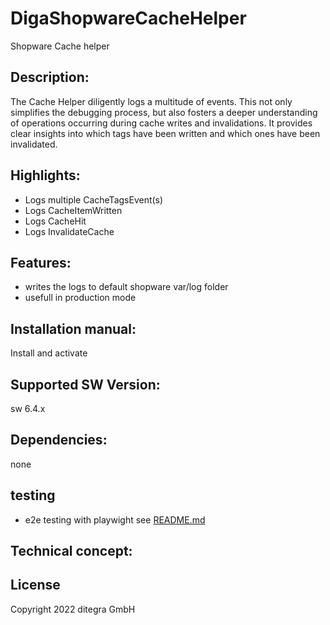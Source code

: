 # DigaShopwareCacheHelper
Shopware Cache helper

## Description:
The Cache Helper diligently logs a multitude of events. This not only simplifies the debugging process, but also fosters a deeper understanding of operations occurring during cache writes and invalidations. It provides clear insights into which tags have been written and which ones have been invalidated.

## Highlights:
- Logs multiple CacheTagsEvent(s)
- Logs CacheItemWritten
- Logs CacheHit
- Logs InvalidateCache

## Features:
- writes the logs to default shopware var/log folder
- usefull in production mode

## Installation manual:
Install and activate

## Supported SW Version:
sw 6.4.x

## Dependencies:
none

## testing 
- e2e testing with playwight see [README.md](tests/e2e/README.md)

## Technical concept:

## License
Copyright 2022 ditegra GmbH